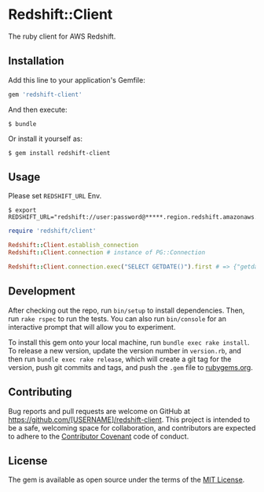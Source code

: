 # Redshift::Client

The ruby client for AWS Redshift.

## Installation

Add this line to your application's Gemfile:

```ruby
gem 'redshift-client'
```

And then execute:

    $ bundle

Or install it yourself as:

    $ gem install redshift-client

## Usage

Please set `REDSHIFT_URL` Env.

```
$ export REDSHIFT_URL="redshift://user:password@*****.region.redshift.amazonaws.com:5439/dbname"
```

```ruby
require 'redshift/client'

Redshift::Client.establish_connection
Redshift::Client.connection # instance of PG::Connection

Redshift::Client.connection.exec("SELECT GETDATE()").first # => {"getdate"=>"2015-10-08 05:17:40"}
```

## Development

After checking out the repo, run `bin/setup` to install dependencies. Then, run `rake rspec` to run the tests. You can also run `bin/console` for an interactive prompt that will allow you to experiment.

To install this gem onto your local machine, run `bundle exec rake install`. To release a new version, update the version number in `version.rb`, and then run `bundle exec rake release`, which will create a git tag for the version, push git commits and tags, and push the `.gem` file to [rubygems.org](https://rubygems.org).

## Contributing

Bug reports and pull requests are welcome on GitHub at https://github.com/[USERNAME]/redshift-client. This project is intended to be a safe, welcoming space for collaboration, and contributors are expected to adhere to the [Contributor Covenant](contributor-covenant.org) code of conduct.


## License

The gem is available as open source under the terms of the [MIT License](http://opensource.org/licenses/MIT).

